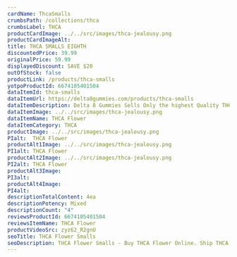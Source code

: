 ```yaml
---
cardName: ThcaSmalls
crumbsPath: /collections/thca
crumbsLabel: THCA
productCardImage: ../../src/images/thca-jealousy.png
productCardImageAlt: 
title: THCA SMALLS EIGHTH
discountedPrice: 39.99
originalPrice: 59.99
displayedDiscount: SAVE $20
outOfStock: false
productLink: /products/thca-smalls
yotpoProductId: 6674105401504
dataItemId: thca-smalls
dataItemUrl: https://delta8gummies.com/products/thca-smalls
dataItemDescription: Delta 8 Gummies Sells Only the highest Quality THCA Flower. These products are 2018 Federal Farm Bill Legal.
dataItemImage: ../../src/images/thca-jealousy.png
dataItemName: THCA Flower
dataItemCategory: THCA
productImage: ../../src/images/thca-jealousy.png
PIalt:  THCA Flower
productAlt1Image: ../../src/images/thca-jealousy.png
PI1alt: THCA Flower
productAlt2Image: ../../src/images/thca-jealousy.png
PI2alt: THCA Flower
productAlt3Image: 
PI3alt: 
productAlt4Image: 
PI4alt: 
descriptionTotalContent: 4ea
descriptionPotency: Mixed
descriptionCount: "4"
reviewsProductId: 6674105401504
reviewsItemName: THCA Flower
productVideoSrc: zyz62_R2gnU
seoTitle: THCA Flower Smalls
seoDescription: THCA Flower Smalls - Buy THCA Flower Online. Ship THCA to your doorstep.
---
```

